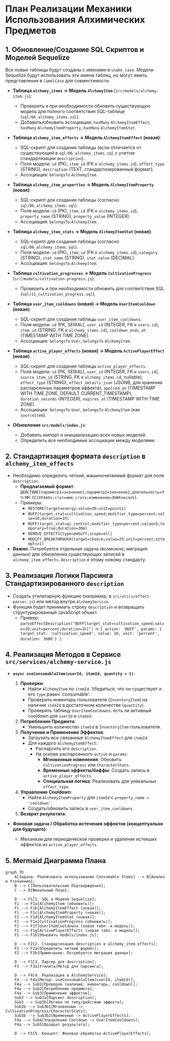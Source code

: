 # План Реализации Механики Использования Алхимических Предметов

## 1. Обновление/Создание SQL Скриптов и Моделей Sequelize

Все новые таблицы будут созданы с именами в `snake_case`. Модели Sequelize будут использовать эти имена таблиц, но могут иметь представления в `CamelCase` для совместимости.

*   **Таблица `alchemy_items` -> Модель `AlchemyItem`** (`src/models/alchemy-item.js`):
    *   Проверить и при необходимости обновить существующую модель для полного соответствия SQL-таблице (`sql/06_alchemy_items.sql`).
    *   Добавить/обновить ассоциации: `hasMany` `AlchemyItemEffect`, `hasMany` `AlchemyItemProperty`, `hasMany` `AlchemyItemStat`.

*   **Таблица `alchemy_item_effects` -> Модель `AlchemyItemEffect` (новая)**:
    *   SQL-скрипт для создания таблицы (если отличается от существующей в `sql/06_alchemy_items.sql` с учетом стандартизации `description`).
    *   Поля модели: `id` (PK), `item_id` (FK к `alchemy_items.id`), `effect_type` (STRING), `description` (TEXT, стандартизированный формат).
    *   Ассоциация: `belongsTo` `AlchemyItem`.

*   **Таблица `alchemy_item_properties` -> Модель `AlchemyItemProperty` (новая)**:
    *   SQL-скрипт для создания таблицы (согласно `sql/06_alchemy_items.sql`).
    *   Поля модели: `id` (PK), `item_id` (FK к `alchemy_items.id`), `property_name` (STRING), `property_value` (INTEGER).
    *   Ассоциация: `belongsTo` `AlchemyItem`.

*   **Таблица `alchemy_item_stats` -> Модель `AlchemyItemStat` (новая)**:
    *   SQL-скрипт для создания таблицы (согласно `sql/06_alchemy_items.sql`).
    *   Поля модели: `id` (PK), `item_id` (FK к `alchemy_items.id`), `category` (STRING), `stat_name` (STRING), `stat_value` (DECIMAL).
    *   Ассоциация: `belongsTo` `AlchemyItem`.

*   **Таблица `cultivation_progresses` -> Модель `CultivationProgress`** (`src/models/cultivation-progress.js`):
    *   Проверить и при необходимости обновить для соответствия SQL (`sql/11_cultivation_progress.sql`).

*   **Таблица `user_item_cooldowns` (новая) -> Модель `UserItemCooldown` (новая)**:
    *   SQL-скрипт для создания таблицы `user_item_cooldowns`.
    *   Поля модели: `id` (PK, SERIAL), `user_id` (INTEGER, FK к `users.id`), `item_id` (STRING, FK к `alchemy_items.id`), `cooldown_ends_at` (TIMESTAMP WITH TIME ZONE).
    *   Ассоциации: `belongsTo` `User`, `belongsTo` `AlchemyItem`.

*   **Таблица `active_player_effects` (новая) -> Модель `ActivePlayerEffect` (новая)**:
    *   SQL-скрипт для создания таблицы `active_player_effects`.
    *   Поля модели: `id` (PK, SERIAL), `user_id` (INTEGER, FK к `users.id`), `source_item_id` (STRING, FK к `alchemy_items.id`, nullable), `effect_type` (STRING), `effect_details_json` (JSONB, для хранения распарсенных параметров эффекта), `applied_at` (TIMESTAMP WITH TIME ZONE, DEFAULT CURRENT_TIMESTAMP), `duration_seconds` (INTEGER), `expires_at` (TIMESTAMP WITH TIME ZONE).
    *   Ассоциации: `belongsTo` `User`, `belongsTo` `AlchemyItem` (как `sourceItem`).

*   **Обновление `src/models/index.js`**:
    *   Добавить импорт и инициализацию всех новых моделей.
    *   Определить все необходимые ассоциации между моделями.

## 2. Стандартизация формата `description` в `alchemy_item_effects`

*   Необходимо определить четкий, машиночитаемый формат для поля `description`.
    *   **Предлагаемый формат**: `ДЕЙСТВИЕ[параметр1=значение1;параметр2=значение2;длительность=ЧЧ:ММ:СС|XhXmXs;стат=имя_стата;изменение=ЗНАКчисло%]`.
    *   Примеры:
        *   `RESTORE[target=energy;value=30;unit=points]`
        *   `BUFF[target_stat=cultivation_speed;modifier_type=percent;value=10;duration=1h]`
        *   `BUFF[target_stat=qi_control;modifier_type=percent;value=5;temporary=true;duration=30m]`
        *   `REMOVE_EFFECTS[type=debuff;scope=all]`
        *   `MODIFY_BREAKTHROUGH[target=chance;value=25;unit=percent;attempts=1]`
*   **Важно**: Потребуется отдельная задача (возможно, миграция данных) для обновления существующих записей в `alchemy_item_effects.description` к этому новому стандарту.

## 3. Реализация Логики Парсинга Стандартизированного `description`

*   Создать утилитарную функцию (например, в `src/utils/effect-parser.js`) или метод внутри `AlchemyService`.
*   Функция будет принимать строку `description` и возвращать структурированный JavaScript объект.
    *   Пример: `parseEffectDescription("BUFF[target_stat=cultivation_speed;value=10;unit=percent;duration=1h]")` -> `{ action: 'BUFF', params: { target_stat: 'cultivation_speed', value: 10, unit: 'percent', duration: 3600 } }`.

## 4. Реализация Методов в Сервисе `src/services/alchemy-service.js`

*   **`async useConsumableItem(userId, itemId, quantity = 1)`**:
    1.  **Проверки**:
        *   Найти `AlchemyItem` по `itemId`. Убедиться, что он существует и его `type` равен 'consumable'.
        *   Проверить инвентарь пользователя (`InventoryItem`) на наличие `itemId` в достаточном количестве (`quantity`).
        *   Проверить таблицу `UserItemCooldowns`: есть ли активный cooldown для `userId` и `itemId`.
    2.  **Потребление Предмета**:
        *   Уменьшить количество `itemId` в `InventoryItem` пользователя.
    3.  **Получение и Применение Эффектов**:
        *   Загрузить все связанные `AlchemyItemEffect` для `itemId`.
        *   Для каждого `AlchemyItemEffect`:
            *   Распарсить его `description`.
            *   На основе распарсенного `action` и `params`:
                *   **Мгновенные изменения**: Обновить `CultivationProgress` или `CharacterStats`.
                *   **Временные эффекты/баффы**: Создать запись в `active_player_effects`.
                *   **Специальная логика**: Реализовать для уникальных `effect_type`.
    4.  **Управление Cooldown**:
        *   Найти `AlchemyItemProperty` для `itemId` с `property_name = 'cooldown'`.
        *   Создать/обновить запись в `user_item_cooldowns`.
    5.  **Возврат результата**.

*   **Фоновая задача / Обработка истечения эффектов (концептуально для будущего)**:
    *   Механизм для периодической проверки и удаления истекших эффектов из `active_player_effects`.

## 5. Mermaid Диаграмма Плана

```mermaid
graph TD
    A[Задача: Реализовать использование Consumable Items] --> B{Анализ и Уточнение};
    B --> C[Пользовательские Подтверждения];
    C --> D{Финальный План};

    D --> F1[1. SQL и Модели Sequelize];
    F1 --> F1a[AlchemyItem (обновить)];
    F1 --> F1b[AlchemyItemEffect (новая)];
    F1 --> F1c[AlchemyItemProperty (новая)];
    F1 --> F1d[AlchemyItemStat (новая)];
    F1 --> F1e[CultivationProgress (обновить)];
    F1 --> F1f[UserItemCooldowns (новая табл. и модель)];
    F1 --> F1g[ActivePlayerEffects (новая табл. и модель)];
    F1 --> F1h[Обновить models/index.js];

    D --> F2[2. Стандартизация description в alchemy_item_effects];
    F2 --> F2a[Определить четкий формат];
    F2 --> F2b[Примечание: Потребуется миграция данных];

    D --> F3[3. Парсер для description];
    F3 --> F3a[Утилита/Метод для парсинга];

    D --> F4[4. Реализация в AlchemyService];
    F4 --> F4a[Метод: useConsumableItem(userId, itemId)];
    F4a --> Sub1[Проверки (наличие, инвентарь, cooldown)];
    F4a --> Sub2[Потребление предмета];
    F4a --> Sub3[Применение эффектов];
    Sub3 --> Sub3a[Парсинг description];
    Sub3 --> Sub3b[Логика по типу/действию эффекта];
    Sub3b --> Sub3b1[Мгновенные -> CultivationProgress/CharacterStats];
    Sub3b --> Sub3b2[Временные -> ActivePlayerEffects];
    F4a --> Sub4[Управление Cooldown -> UserItemCooldowns];
    F4a --> Sub5[Возврат результата];

    D --> F5[5. Концепт: Фоновая обработка ActivePlayerEffects];